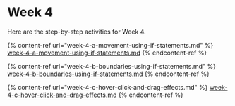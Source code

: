 # Week 4

Here are the step-by-step activities for Week 4.

{% content-ref url="week-4-a-movement-using-if-statements.md" %}
[week-4-a-movement-using-if-statements.md](week-4-a-movement-using-if-statements.md)
{% endcontent-ref %}

{% content-ref url="week-4-b-boundaries-using-if-statements.md" %}
[week-4-b-boundaries-using-if-statements.md](week-4-b-boundaries-using-if-statements.md)
{% endcontent-ref %}

{% content-ref url="week-4-c-hover-click-and-drag-effects.md" %}
[week-4-c-hover-click-and-drag-effects.md](week-4-c-hover-click-and-drag-effects.md)
{% endcontent-ref %}




